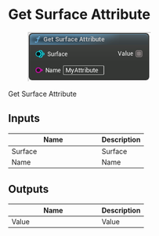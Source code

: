 # Get Surface Attribute

<div align="left" data-full-width="false"><figure><img src="../../../api/Surface/Get_Surface_Attribute.png" alt=""><figcaption></figcaption></figure></div>

Get Surface Attribute

## Inputs

<table><thead><tr><th width="170">Name</th><th>Description</th></tr></thead><tbody><tr><td>Surface</td><td>Surface</td></tr><tr><td>Name</td><td>Name</td></tr></tbody></table>

## Outputs

<table><thead><tr><th width="170">Name</th><th>Description</th></tr></thead><tbody><tr><td>Value</td><td>Value</td></tr></tbody></table>
